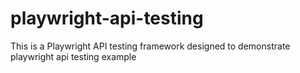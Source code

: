 # playwright-api-testing
This is a Playwright API testing framework designed to demonstrate playwright api testing example
